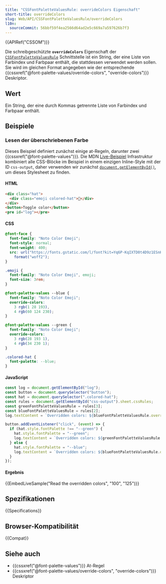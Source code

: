 ```yaml
---
title: "CSSFontPaletteValuesRule: overrideColors Eigenschaft"
short-title: overrideColors
slug: Web/API/CSSFontPaletteValuesRule/overrideColors
l10n:
  sourceCommit: 56bbf59f4ea2566d64ad2e5c669a7a597626b7f3
---
```


{{APIRef("CSSOM")}}

Die schreibgeschützte **`overrideColors`** Eigenschaft der [`CSSFontPaletteValuesRule`](/de/docs/Web/API/CSSFontPaletteValuesRule) Schnittstelle ist ein String, der eine Liste von Farbindex und Farbpaar enthält, die stattdessen verwendet werden sollen. Sie wird im gleichen Format angegeben wie der entsprechende {{cssxref("@font-palette-values/override-colors", "override-colors")}} Deskriptor.

## Wert

Ein String, der eine durch Kommas getrennte Liste von Farbindex und Farbpaar enthält.

## Beispiele

### Lesen der überschriebenen Farbe

Dieses Beispiel definiert zunächst einige at-Regeln, darunter zwei {{cssxref("@font-palette-values")}}. Die MDN [Live-Beispiel](/de/docs/MDN/Writing_guidelines/Page_structures/Live_samples) Infrastruktur kombiniert alle CSS-Blöcke im Beispiel in einem einzigen Inline-Style mit der ID `css-output`, daher verwenden wir zunächst [`document.getElementById()`](/de/docs/Web/API/Document/getElementById), um dieses Stylesheet zu finden.

#### HTML

```html
<div class="hat">
  <div class="emoji colored-hat">🎩</div>
</div>
<button>Toggle color</button>
<pre id="log"></pre>
```

#### CSS

```css
@font-face {
  font-family: "Noto Color Emoji";
  font-style: normal;
  font-weight: 400;
  src: url("https://fonts.gstatic.com/l/font?kit=Yq6P-KqIXTD0t4D9z1ESnKM3-HpFabts6diywYkdG3gjD0U&skey=a373f7129eaba270&v=v24")
    format("woff2");
}

.emoji {
  font-family: "Noto Color Emoji", emoji;
  font-size: 3rem;
}

@font-palette-values --blue {
  font-family: "Noto Color Emoji";
  override-colors:
    3 rgb(1 28 193),
    4 rgb(60 124 230);
}

@font-palette-values --green {
  font-family: "Noto Color Emoji";
  override-colors:
    3 rgb(28 193 1),
    4 rgb(34 230 1);
}

.colored-hat {
  font-palette: --blue;
}
```

#### JavaScript

```js
const log = document.getElementById("log");
const button = document.querySelector("button");
const hat = document.querySelector(".colored-hat");
const rules = document.getElementById("css-output").sheet.cssRules;
const greenFontPaletteValuesRule = rules[3];
const blueFontPaletteValuesRule = rules[2];
log.textContent = `Overridden colors: ${blueFontPaletteValuesRule.overrideColors}`;

button.addEventListener("click", (event) => {
  if (hat.style.fontPalette !== "--green") {
    hat.style.fontPalette = "--green";
    log.textContent = `Overridden colors: ${greenFontPaletteValuesRule.overrideColors}`;
  } else {
    hat.style.fontPalette = "--blue";
    log.textContent = `Overridden colors: ${blueFontPaletteValuesRule.overrideColors}`;
  }
});
```

#### Ergebnis

{{EmbedLiveSample("Read the overridden colors", "100", "125")}}

## Spezifikationen

{{Specifications}}

## Browser-Kompatibilität

{{Compat}}

## Siehe auch

- {{cssxref("@font-palette-values")}} At-Regel
- {{cssxref("@font-palette-values/override-colors", "override-colors")}} Deskriptor

